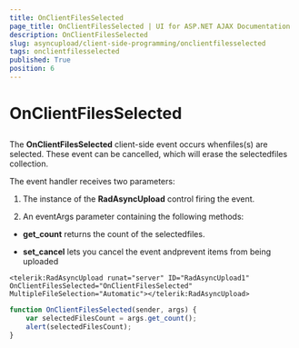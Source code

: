 ```yaml
---
title: OnClientFilesSelected
page_title: OnClientFilesSelected | UI for ASP.NET AJAX Documentation
description: OnClientFilesSelected
slug: asyncupload/client-side-programming/onclientfilesselected
tags: onclientfilesselected
published: True
position: 6
---
```


# OnClientFilesSelected

## 

The **OnClientFilesSelected** client-side event occurs whenfiles(s) are selected. These event can be cancelled, which will erase the selectedfiles collection.

The event handler receives two parameters:

1. The instance of the **RadAsyncUpload** control firing the event.

1. An eventArgs parameter containing the following methods:

* **get_count** returns the count of the selectedfiles.

* **set_cancel** lets you cancel the event andprevent items from being uploaded

````ASPNET
<telerik:RadAsyncUpload runat="server" ID="RadAsyncUpload1" OnClientFilesSelected="OnClientFilesSelected" MultipleFileSelection="Automatic"></telerik:RadAsyncUpload>
````

````JavaScript
function OnClientFilesSelected(sender, args) {
	var selectedFilesCount = args.get_count();
	alert(selectedFilesCount);
}
````


